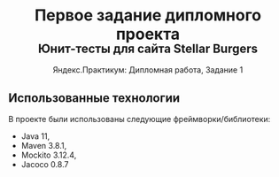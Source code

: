 <h1 align="center">Первое задание дипломного проекта</h1>
<h2 align ="center" style = "margin-top: -22px">Юнит-тесты для сайта Stellar Burgers</h2>

<p align="center" id="project-name">
    Яндекс.Практикум: Дипломная работа, Задание 1


<!-- Использованные технологии -->
<h2 id="technologies">Использованные технологии</h2>

В проекте были использованы следующие фреймворки/библиотеки:
* Java 11,
* Maven 3.8.1,
* Mockito 3.12.4,
* Jacoco 0.8.7